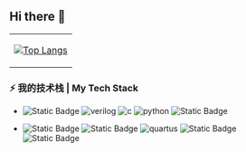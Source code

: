## Hi there 👋

<!--
**AdriftXCore/AdriftXCore** is a ✨ _special_ ✨ repository because its `README.md` (this file) appears on your GitHub profile.

Here are some ideas to get you started:

- 🔭 I’m currently working on ...
- 🌱 I’m currently learning ...
- 👯 I’m looking to collaborate on ...
- 🤔 I’m looking for help with ...
- 💬 Ask me about ...
- 📫 How to reach me: ...
- 😄 Pronouns: ...
- ⚡ Fun fact: ...
-->
<table>
<tr>
<td>

[![Top Langs](https://github-readme-stats.vercel.app/api/top-langs/?username=AdriftXCore&layout=compact&langs_count=4)]()

</td>
</tr>
</table>

### ⚡ 我的技术栈 | My Tech Stack

* ![Static Badge](https://img.shields.io/badge/systemverilog-blue) ![verilog](https://img.shields.io/badge/-Verilog-8985F0.svg) ![c](https://img.shields.io/badge/-C/C++-red?logo=c&logoColor=ffffff) ![python](https://img.shields.io/badge/-Python-3776AB?logo=python&logoColor=ffffff) ![Static Badge](https://img.shields.io/badge/M-orangered)

* ![Static Badge](https://img.shields.io/badge/vivado-gold) ![Static Badge](https://img.shields.io/badge/matlab-red) ![quartus](https://img.shields.io/badge/-Quartus-blue.svg?logo=intel&logoColor=ffffff) ![Static Badge](https://img.shields.io/badge/verdi-%239400D3) ![Static Badge](https://img.shields.io/badge/vcs-%2300FF00)



